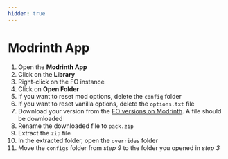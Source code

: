 ```yaml
---
hidden: true
---
```


# Modrinth App

1. Open the **Modrinth App**
2. Click on the **Library**
3. Right-click on the FO instance
4. Click on **Open Folder**
5. If you want to reset mod options, delete the `config` folder
6. If you want to reset vanilla options, delete the `options.txt` file
7. Download your version from the [FO versions on Modrinth](https://modrinth.com/modpack/fabulously-optimized/versions). A file should be downloaded
8. Rename the downloaded file to `pack.zip`
9. Extract the `zip` file
10. In the extracted folder, open the `overrides` folder
11. Move the `configs` folder from _step 9_ to the folder you opened in _step 3_
